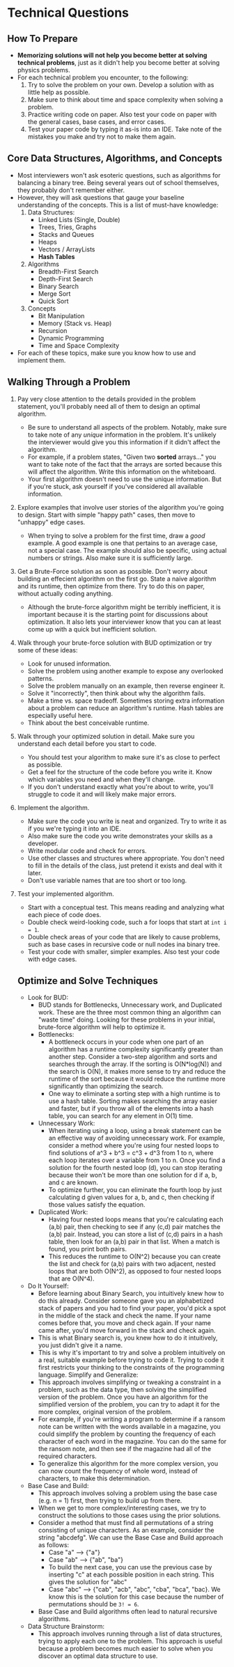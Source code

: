 # Technical Questions

## How To Prepare
- **Memorizing solutions will not help you become better at solving technical problems**, just as it didn't help you become better at solving physics problems.
- For each technical problem you encounter, to the following:
    1. Try to solve the problem on your own. Develop a solution with as little help as possible.
    2. Make sure to think about time and space complexity when solving a problem.
    3. Practice writing code on paper. Also test your code on paper with the general cases, base cases, and error cases.
    4. Test your paper code by typing it as-is into an IDE. Take note of the mistakes you make and try not to make them again.

## Core Data Structures, Algorithms, and Concepts
- Most interviewers won't ask esoteric questions, such as algorithms for balancing a binary tree. Being several years out of school themselves, they probably don't remember either.
- However, they will ask questions that gauge your baseline understanding of the concepts. This is a list of must-have knowledge:
    1. Data Structures:
        - Linked Lists (Single, Double)
        - Trees, Tries, Graphs
        - Stacks and Queues
        - Heaps
        - Vectors / ArrayLists
        - **Hash Tables**
    2. Algorithms
        - Breadth-First Search
        - Depth-First Search
        - Binary Search
        - Merge Sort
        - Quick Sort
    3. Concepts
        - Bit Manipulation
        - Memory (Stack vs. Heap)
        - Recursion
        - Dynamic Programming
        - Time and Space Complexity
- For each of these topics, make sure you know how to use and implement them.

## Walking Through a Problem
1. Pay very close attention to the details provided in the problem statement, you'll probably need all of them to design an optimal algorithm.
    - Be sure to understand all aspects of the problem. Notably, make sure to take note of any _unique_ information in the problem. It's unlikely the interviewer would give you this information if it didn't affect the algorithm.
    - For example, if a problem states, "Given two **sorted** arrays..." you want to take note of the fact that the arrays are sorted because this will affect the algorithm. Write this information on the whiteboard.
    - Your first algorithm doesn't need to use the unique information. But if you're stuck, ask yourself if you've considered all available information.
2. Explore examples that involve user stories of the algorithm you're going to design. Start with simple "happy path" cases, then move to "unhappy" edge cases.
    - When trying to solve a problem for the first time, draw a _good_ example. A good example is one that pertains to an average case, not a special case. The example should also be specific, using actual numbers or strings. Also make sure it is sufficiently large.
3. Get a Brute-Force solution as soon as possible. Don't worry about building an effecient algorithm on the first go. State a naive algorithm and its runtime, then optimize from there. Try to do this on paper, without actually coding anything.
    - Although the brute-force algorithm might be terribly inefficient, it is important because it is the starting point for discussions about optimization. It also lets your interviewer know that you can at least come up with a quick but inefficient solution.
4. Walk through your brute-force solution with BUD optimization or try some of these ideas:
    - Look for unused information.
    - Solve the problem using another example to expose any overlooked patterns.
    - Solve the problem manually on an example, then reverse engineer it.
    - Solve it "incorrectly", then think about why the algorithm fails.
    - Make a time vs. space tradeoff. Sometimes storing extra information about a problem can reduce an algorithm's runtime. Hash tables are especially useful here.
    - Think about the best conceivable runtime.
5. Walk through your optimized solution in detail. Make sure you understand each detail before you start to code.
    - You should test your algorithm to make sure it's as close to perfect as possible.
    - Get a feel for the structure of the code before you write it. Know which variables you need and when they'll change.
    - If you don't understand exactly what you're about to write, you'll struggle to code it and will likely make major errors.
6. Implement the algorithm.
    - Make sure the code you write is neat and organized. Try to write it as if you we're typing it into an IDE.
    - Also make sure the code you write demonstrates your skills as a developer.
    - Write modular code and check for errors.
    - Use other classes and structures where appropriate. You don't need to fill in the details of the class, just pretend it exists and deal with it later.
    - Don't use variable names that are too short or too long.
7. Test your implemented algorithm.
    - Start with a conceptual test. This means reading and analyzing what each piece of code does.
    - Double check weird-looking code, such a for loops that start at `int i = 1`.
    - Double check areas of your code that are likely to cause problems, such as base cases in recursive code or null nodes ina binary tree.
    - Test your code with smaller, simpler examples. Also test your code with edge cases.

    ## Optimize and Solve Techniques
    - Look for BUD:
        - BUD stands for Bottlenecks, Unnecessary work, and Duplicated work. These are the three most common thing an algorithm can "waste time" doing. Looking for these problems in your initial, brute-force algorithm will help to optimize it.
        - Bottlenecks:
            - A bottleneck occurs in your code when one part of an algorithm has a runtime complexity significantly greater than another step. Consider a two-step algorithm and sorts and searches through the array. If the sorting is O(N*log(N)) and the search is O(N), it makes more sense to try and reduce the runtime of the sort because it would reduce the runtime more significantly than optimizing the search.
            - One way to eliminate a sorting step with a high runtime is to use a hash table. Sorting makes searching the array easier and faster, but if you throw all of the elements into a hash table, you can search for any element in O(1) time.
        - Unnecessary Work:
            - When iterating using a loop, using a break statement can be an effective way of avoiding unnecessary work. For example, consider a method where you're using four nested loops to find solutions of a^3 + b^3 = c^3 + d^3 from 1 to n, where each loop iterates over a variable from 1 to n. Once you find a solution for the fourth nested loop (d), you can stop iterating because their won't be more than one solution for d if a, b, and c are known.
            - To optimize further, you can eliminate the fourth loop by just calculating d given values for a, b, and c, then checking if those values satisfy the equation.
        - Duplicated Work:
            - Having four nested loops means that you're calculating each (a,b) pair, then checking to see if any (c,d) pair matches the (a,b) pair. Instead, you can store a list of (c,d) pairs in a hash table, then look for an (a,b) pair in that list. When a match is found, you print both pairs.
            - This reduces the runtime to O(N^2) because you can create the list and check for (a,b) pairs with two adjacent, nested loops that are both O(N^2), as opposed to four nested loops that are O(N^4).
    - Do It Yourself:
        - Before learning about Binary Search, you intuitively knew how to do this already. Consider someone gave you an alphabetized stack of papers and you had to find your paper, you'd pick a spot in the middle of the stack and check the name. If your name comes before that, you move and check again. If your name came after, you'd move forward in the stack and check again.
        - This is what Binary search is, you knew how to do it intuitively, you just didn't give it a name.
        - This is why it's important to try and solve a problem intuitively on a real, suitable example before trying to code it. Trying to code it first restricts your thinking to the constraints of the programming language.
       Simplify and Generalize:
        - This approach involves simplifying or tweaking a constraint in a problem, such as the data type, then solving the simplified version of the problem. Once you have an algorithm for the simplified version of the problem, you can try to adapt it for the more complex, original version of the problem.
        - For example, if you're writing a program to determine if a ransom note can be written with the words available in a magazine, you could simplify the problem by counting the frequency of each character of each word in the magazine. You can do the same for the ransom note, and then see if the magazine had all of the required characters.
        - To generalize this algorithm for the more complex version, you can now count the frequency of whole word, instead of characters, to make this determination.
    - Base Case and Build:
        - This approach involves solving a problem using the base case (e.g. n = 1) first, then trying to build up from there.
        - When we get to more complex/interesting cases, we try to construct the solutions to those cases using the prior solutions.
        - Consider a method that must find all permutations of a string consisting of unique characters. As an example, consider the string "abcdefg". We can use the Base Case and Build approach as follows:
            - Case "a" --> {"a"}
            - Case "ab" --> {"ab", "ba"}
            - To build the next case, you can use the previous case by inserting "c" at each possible position in each string. This gives the solution for "abc"
            - Case "abc" --> {"cab", "acb", "abc", "cba", "bca", "bac}. We know this is the solution for this case because the number of permutations should be `3! = 6`.
        - Base Case and Build algorithms often lead to natural recursive algorithms.
    - Data Structure Brainstorm:
        - This approach involves running through a list of data structures, trying to apply each one to the problem. This approach is useful because a problem becomes much easier to solve when you discover an optimal data structure to use.
